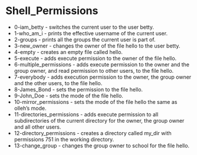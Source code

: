 # Shell_Permissions
- 0-iam_betty - switches the current user to the user betty.
- 1-who_am_i - prints the effective username of the current user.
- 2-groups - prints all the groups the current user is part of.
- 3-new_owner - changes the owner of the file hello to the user betty.
- 4-empty - creates an empty file called hello.
- 5-execute - adds execute permission to the owner of the file hello.
- 6-multiple_permissions - adds execute permission to the owner and the group owner, and read permission to other users, to the file hello.
- 7-everybody - adds execution permission to the owner, the group owner and the other users, to the file hello.
- 8-James_Bond - sets the permission to the file hello.
- 9-John_Doe - sets the mode of the file hello.
- 10-mirror_permissions -  sets the mode of the file hello the same as olleh’s mode.
- 11-directories_permissions - adds execute permission to all subdirectories of the current directory for the owner, the group owner and all other users.
- 12-directory_permissions - creates a directory called my_dir with permissions 751 in the working directory.
- 13-change_group - changes the group owner to school for the file hello.

